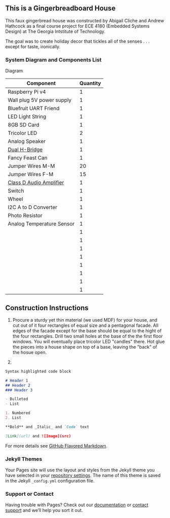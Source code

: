 ## This is a Gingerbreadboard House

This faux gingerbread house was constructed by Abigail Cliche and Andrew Hathcock as a final course project for ECE 4180 (Embedded Systems Design) at The Georgia Intstitute of Technology. 

The goal was to create holiday decor that tickles all of the senses . . . except for taste, ironically. 

### System Diagram and Components List

Diagram

| Component | Quantity |
| ----------- | ----------- |
| Raspberry Pi v4 | 1 |
| Wall plug 5V power supply | 1 |
| Bluefruit UART Friend | 1 |
| LED Light String | 1 |
| 8GB SD Card | 1 |
| Tricolor LED | 2 |
| Analog Speaker | 1 |
| [Dual H-Bridge](https://www.digikey.com/en/products/detail/sparkfun-electronics/ROB-14450/7915576?utm_adgroup=Evaluation%20and%20Demonstration%20Boards%20and%20Kits&utm_source=google&utm_medium=cpc&utm_campaign=Shopping_Product_Development%20Boards%2C%20Kits%2C%20Programmers&utm_term=&utm_content=Evaluation%20and%20Demonstration%20Boards%20and%20Kits&gclid=Cj0KCQiA2af-BRDzARIsAIVQUOdxqqHYdTwMKlwcLaPJsxsejbrNkKA72xdS0uOuaSbkk1pZdwntzpMaAtv9EALw_wcB) | 1 |
| Fancy Feast Can | 1 |
| Jumper Wires M-M | 20 |
| Jumper Wires F-M | 15 |
| [Class D Audio Amplifier](https://www.sparkfun.com/products/11044) | 1 |
| Switch | 1 |
| Wheel | 1 |
| I2C A to D Converter | 1 |
| Photo Resistor | 1 |
| Analog Temperature Sensor | 1 |
|  | 1 |
|  | 1 |
|  | 1 |
|  | 1 |
|  | 1 |
|  | 1 |
|  | 1 |
|  | 1 |

## Construction Instructions

1. Procure a sturdy yet thin material (we used MDF) for your house, and cut out of it four rectangles of equal size and a pentagonal facade. All edges of the facade except for the base should be equal to the hight of the four rectangles. Drill two small holes at the base of the the first floor windows. You will eventually place tricolor LED "candles" there. Hot glue the pieces into a house shape on top of a base, leaving the "back" of the hosue open.

2. 

```markdown
Syntax highlighted code block

# Header 1
## Header 2
### Header 3

- Bulleted
- List

1. Numbered
2. List

**Bold** and _Italic_ and `Code` text

[Link](url) and ![Image](src)
```

For more details see [GitHub Flavored Markdown](https://guides.github.com/features/mastering-markdown/).

### Jekyll Themes

Your Pages site will use the layout and styles from the Jekyll theme you have selected in your [repository settings](https://github.com/AbigailCliche/GingerbreadHouse/settings). The name of this theme is saved in the Jekyll `_config.yml` configuration file.

### Support or Contact

Having trouble with Pages? Check out our [documentation](https://docs.github.com/categories/github-pages-basics/) or [contact support](https://github.com/contact) and we’ll help you sort it out.
